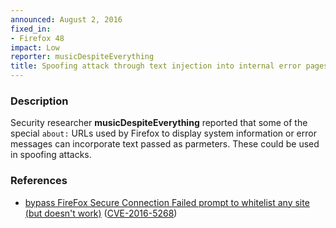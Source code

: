 ```yaml
---
announced: August 2, 2016
fixed_in:
- Firefox 48
impact: Low
reporter: musicDespiteEverything
title: Spoofing attack through text injection into internal error pages
---
```


<h3>Description</h3>

<p>Security researcher <strong>musicDespiteEverything</strong> reported that some of the
special <code>about:</code> URLs used by Firefox to display system information or error
messages can incorporate text passed as parmeters. These could be used in spoofing
attacks.
</p>

<h3>References</h3>

<ul>
  <li><a href="https://bugzilla.mozilla.org/show_bug.cgi?id=1253673">
        bypass FireFox Secure Connection Failed prompt to whitelist any site (but doesn't
work)</a>
(<a href="http://cve.mitre.org/cgi-bin/cvename.cgi?name=CVE-2016-5268"
class="ex-ref">CVE-2016-5268</a>)</li>
</ul>

